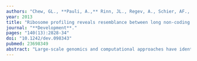 ```yaml
---
authors: "Chew, GL., **Pauli, A.,** Rinn, JL., Regev, A., Schier, AF., Valen, E."
year: 2013
title: "Ribosome profiling reveals resemblance between long non-coding RNAs and 5' leaders of coding RNAs"
journal: "**Development**."
pages: "140(13):2828-34"
doi: "10.1242/dev.098343"
pubmed: 23698349
abstract: "Large-scale genomics and computational approaches have identified thousands of putative long non-coding RNAs (lncRNAs). It has been controversial, however, as to what fraction of these RNAs is truly non-coding. Here, we combine ribosome profiling with a machine-learning approach to validate lncRNAs during zebrafish development in a high throughput manner. We find that dozens of proposed lncRNAs are protein-coding contaminants and that many lncRNAs have ribosome profiles that resemble the 5' leaders of coding RNAs. Analysis of ribosome profiling data from embryonic stem cells reveals similar properties for mammalian lncRNAs. These results clarify the annotation of developmental lncRNAs and suggest a potential role for translation in lncRNA regulation. In addition, our computational pipeline and ribosome profiling data provide a powerful resource for the identification of translated open reading frames during zebrafish development."
---
```

